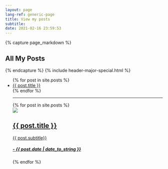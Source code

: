 ```yaml
---
layout: page
lang-ref: generic-page
title: View my posts
subtitle:
date: 2021-02-16 23:59:53
---
```

<!-- Content -->
{% capture page_markdown %}
## All My Posts
{% endcapture %}
{% include header-major-special.html %}



<ul>
    {% for post in site.posts %}
    <li>
      <a href="{{ post.url }}">{{ post.title }}</a>
    </li>
  {% endfor %}
  <hr>
  <div class="cards">
    {% for post in site.posts %}
      <div class="card"><a href="{{ post.url }}"><img src="{{ site.url }}/assets/images/{{ post.url }}/{{ post.image }}"><div class="card-body"><h2>{{ post.title }}</h2><p>{{ post.subtitle}}</p><h5>- {{ post.date | date_to_string }}</h5></div></a></div>
    {% endfor %}
  </div>
</ul>
